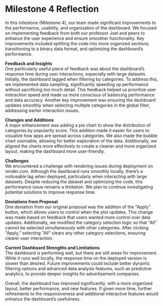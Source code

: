 # Milestone 4 Reflection

In this milestone (Milestone 4), our team made significant improvements to the performance, usability, and organization of the dashboard. We focused on implementing feedback from both our professor Joel and peers to enhance the user experience and ensure smoother functionality. Key improvements included splitting the code into more organized sections, transitioning to a binary data format, and optimizing the dashboard’s performance.

**Feedback and Insights**  
One particularly useful piece of feedback was about the dashboard’s response time during user interactions, especially with large datasets. Initially, the dashboard lagged when filtering by categories. To address this, we implemented data sampling, significantly speeding up performance without sacrificing too much detail. This feedback helped us prioritize user interaction speed and made us more conscious of balancing performance and data accuracy. Another key improvement was ensuring the dashboard updates smoothly when selecting multiple categories in the global filter, addressing earlier interaction issues.

**Changes and Additions**  
A major enhancement was adding a pie chart to show the distribution of categories by popularity score. This addition made it easier for users to visualize how apps are spread across categories. We also made the bubble chart zoomable, allowing for better exploration of the data. Additionally, we aligned the charts more effectively to create a cleaner and more organized layout, making the dashboard more user-friendly.

**Challenges**  
We encountered a challenge with rendering issues during deployment on render.com. Although the dashboard runs smoothly locally, there’s a noticeable lag when deployed, particularly when interacting with large datasets. Despite reducing the dataset and optimizing the code, this performance issue remains a limitation. We plan to continue investigating potential solutions to improve response time.

**Deviations from Proposal**  
One deviation from our original proposal was the addition of the "Apply" button, which allows users to control when the plot updates. This change was made based on feedback that users wanted more control over data updates. Additionally, we modified the category selection logic so that "All" cannot be selected simultaneously with other categories. After clicking "Apply," selecting "All" clears any other category selections, ensuring clearer user interaction.

**Current Dashboard Strengths and Limitations**  
The dashboard is performing well, but there are still areas for improvement. While it runs well locally, the response time on the deployed version is slower than desired. Future improvements could include better dynamic filtering options and advanced data analysis features, such as predictive analytics, to provide deeper insights for advertisement companies.

Overall, the dashboard has improved significantly, with a more organized layout, better performance, and new features. If given more time, further refinements to the responsiveness and additional interactive features would enhance the dashboard’s usefulness.
